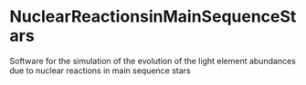 # NuclearReactionsinMainSequenceStars
Software for the simulation of the evolution of the light element abundances due to nuclear reactions in main sequence stars

